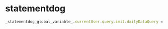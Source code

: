 # statementdog

```javascript
_statementdog_global_variable_.currentUser.queryLimit.dailyDataQuery = 100000
```
